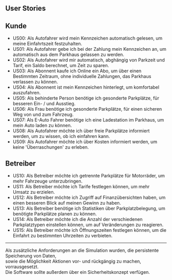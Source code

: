 
## User Stories


## Kunde

- US00: Als Autofahrer wird mein Kennzeichen automatisch gelesen, um meine Einfahrtszeit festzuhalten.
- US01: Als Autofahrer gebe ich bei der Zahlung mein Kennzeichen an, um automatisch aus dem Parkhaus gelassen zu werden.
- US02: Als Autofahrer wird mir automatisch, abghängig von Parkzeit und Tarif, ein Saldo berechnet, um Zeit zu sparen.
- US03: Als Abonnent kaufe ich Online ein Abo, um über einen Bestimmten Zeitraum, ohne individuelle Zahlungen, das Parkhaus verlassen zu können.
- US04: Als Abonnent ist mein Kennzeichen hinterlegt, um komfortabel auszufahren.
- US05: Als behinderte Person benötige ich gesonderte Parkplätze, für besseren Ein- / und Ausstieg.
- US06: Als Frau benötige ich gesonderte Parkplätze, für einen sicheren Weg von und zum Fahrzeug.
- US07: Als E-Auto Fahrer benötige ich eine Ladestation im Parkhaus, um mein Auto laden zu können.
- US08: Als Autofahrer möchte ich über freie Parkplätze informiert werden, um zu wissen, ob ich einfahren kann.
- US09: Als Autofahrer möchte ich über Kosten informiert werden, um keine 'Überraschungen' zu erleben.

## Betreiber

- US10: Als Betreiber möchte ich getrennte Parkplätze für Motorräder, um mehr Fahrzeuge unterzubringen.
- US11: Als Betreiber möchte ich Tarife festlegen können, um mehr Umsatz zu erzielen.
- US12: Als Betreiber möchte ich Zugriff auf Finanzübersichten haben, um einen besseren Blick auf meinen Gewinn zu haben.
- US13: Als Betreiber benötige ich Statistiken über Parkplatzbelegung, um benötigte Parkplätze planen zu können.
- US14: Als Betreiber möchte ich die Anzahl der verschiedenen Parkplatztypen einstellen können, um auf Veränderungen zu reagieren.
- US15: Als Betreiber möchte ich Öffnungszeiten festlegen können, um die Einfahrt zu bestimmten Uhrzeiten zu verbieten.

---

Als zusätzliche Anforderungen an die Simulation wurden, die persistente Speicherung von Daten,\
sowie die Möglichkeit Aktionen vor- und rückgängig zu machen, vorrausgesetzt.\
Die Software sollte außerdem über ein Sicherheitskonzept verfügen.
